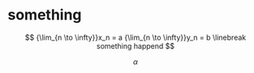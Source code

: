 # something

$$
{\lim_{n \to \infty}}x_n = a {\lim_{n \to \infty}}y_n = b
\linebreak
something happend
$$

$$
\alpha
$$